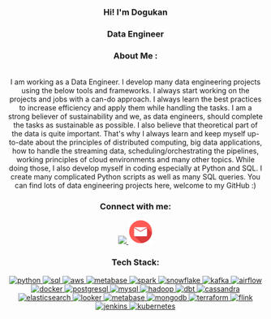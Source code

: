 <!-- Intro -->

<!--<p align="center">
  <a href="https://github.com/DenverCoder1/readme-typing-svg"><img src="https://readme-typing-svg.herokuapp.com?font=Time+New+Roman&color=cyan&size=25&center=true&vCenter=true&width=600&height=100&lines=Hey!+I+am+Dogukan+👋;I+am+an+enthusiastic+Data+Engineer"></a>
</p>-->

<h3 align="center">Hi! I'm Dogukan</h3>
<h3 align="center">Data Engineer</h3>

<h3 align="center">About Me :</h3>  
 <p>
<div align="center">
<br>  I am working as a Data Engineer. I develop many data engineering projects using the below tools and frameworks. I always start working on the projects and jobs with a can-do approach. I always learn the best practices to increase efficiency and apply them while handling the tasks. I am a strong believer of sustainability and we, as data engineers, should complete the tasks as sustainable as possible. I also believe that theoretical part of the data is quite important. That's why I always learn and keep myself up-to-date about the principles of distributed computing, big data applications, how to handle the streaming data, scheduling/orchestrating the pipelines, working principles of cloud environments and many other topics. While doing those, I also develop myself in coding especially at Python and SQL. I create many complicated Python scripts as well as many SQL queries. You can find lots of data engineering projects here, welcome to my GitHub :)
</div>
 </p>

<!-- Socials --> 

<h3 align="center">Connect with me:</h3>  
<div align="center">
<!-- <a href="https://www.linkedin.com/in/dogukanulu/" target="blank">
<img src="https://cdn1.iconfinder.com/data/icons/logotypes/32/circle-linkedin-512.png" style="height: 3rem"/>
</a> --> 

<a href="https://medium.com/@dogukannulu" target="blank">
<img src="https://cdn.iconscout.com/icon/free/png-512/free-medium-logo-icon-download-in-svg-png-gif-file-formats--social-media-communication-network-pack-logos-icons-3201557.png?f=webp&w=512" style="height: 3rem; background-color:white"/>
</a>

<a href="mailto:dogukannulu@gmail.com" target="blank">
<img src="img/mail.png" style="height: 3rem"/>
</a>

<!-- <a href="https://dogukanulu.dev/" target="blank">
<img src="https://upload.wikimedia.org/wikipedia/commons/7/7d/Eo_circle_blue_letter-d.svg" style="height: 3rem"/>
</a> --> 

<!-- <a href="https://www.upwork.com/freelancers/~01e24ff1511cbf7aea" target="blank">
<img src="https://www.svgrepo.com/show/331630/upwork.svg" style="height: 3rem"/>
</a> --> 

</div>

<!-- Tech Stack --> 

<h3 align="Center">Tech Stack:</h3>  
<p align="center">
<a href="https://www.python.org/" target="_blank"> <img src="https://cdn.icon-icons.com/icons2/1508/PNG/512/python_104451.png" alt="python"  style="height: 3rem"/> </a>
<a href="https://en.wikipedia.org/wiki/SQL" target="_blank"> <img src="https://img.icons8.com/external-bearicons-blue-bearicons/512/external-SQL-file-extension-bearicons-blue-bearicons.png" alt="sql"  style="height: 3rem"/> </a>
<a href="https://aws.amazon.com/" target="_blank"> <img src="https://img.icons8.com/color/512/amazon-web-services.png" alt="aws"  style="height: 3rem"/> </a>
<a href="https://cloud.google.com/" target="_blank"> <img src="https://www.sophos.com/sites/default/files/2022-02/googlecloud.png" alt="metabase"  style="height: 3rem"/> </a>
<a href="https://spark.apache.org/" target="_blank"> <img src="https://ignos.blog/wp-content/uploads/2022/06/apachesparklogo-e1655475818894.png" alt="spark"  style="height: 3rem"/> </a>
<a href="https://www.snowflake.com/en/" target="_blank"> <img src="https://cdn.icon-icons.com/icons2/2699/PNG/512/snowflake_logo_icon_167979.png" alt="snowflake"  style="height: 3rem"/> </a>
<a href="https://kafka.apache.org/" target="_blank"> <img src="https://upload.wikimedia.org/wikipedia/commons/0/0a/Apache_kafka-icon.svg" alt="kafka"  style="height: 3rem"/> </a>
<a href="https://airflow.apache.org/" target="_blank"> <img src="https://www.svgrepo.com/show/353380/airflow.svg" alt="airflow"  style="height: 3rem"/> </a>
<a href="https://www.docker.com/" target="_blank"> <img src="https://img.icons8.com/color/512/docker.png" alt="docker"  style="height: 3rem"/> </a>
<a href="https://www.postgresql.org/" target="_blank"> <img src="https://img.icons8.com/color/512/postgreesql.png" alt="postgresql"  style="height: 3rem"/> </a>
<a href="https://www.mysql.com/" target="_blank"> <img src="https://img.icons8.com/color/512/mysql-logo.png" alt="mysql"  style="height: 3rem"/> </a>
<a href="https://hadoop.apache.org/" target="_blank"> <img src="https://img.icons8.com/color/512/hadoop-distributed-file-system.png" alt="hadoop"  style="height: 3rem"/> </a>
<a href="https://www.getdbt.com/" target="_blank"> <img src="https://seeklogo.com/images/D/dbt-logo-500AB0BAA7-seeklogo.com.png" alt="dbt"  style="height: 3rem"/> </a>
<a href="https://cassandra.apache.org/_/index.html" target="_blank"> <img src="https://upload.wikimedia.org/wikipedia/commons/5/5e/Cassandra_logo.svg" alt="cassandra"  style="height: 3rem"/> </a>
<a href="https://www.elastic.co/" target="_blank"> <img src="https://img.icons8.com/color/512/elasticsearch.png" alt="elasticsearch"  style="height: 3rem"/> </a>
<a href="https://lookerstudio.google.com/" target="_blank"> <img src="https://www.svgrepo.com/show/354012/looker-icon.svg" alt="looker"  style="height: 3rem"/> </a>
<a href="https://www.metabase.com/" target="_blank"> <img src="https://cdn.icon-icons.com/icons2/2699/PNG/512/metabase_logo_icon_170959.png" alt="metabase"  style="height: 3rem"/> </a>
<a href="https://www.mongodb.com/" target="_blank"> <img src="https://www.opc-router.de/wp-content/uploads/2021/03/mongodb_thumbnail.png" alt="mongodb"  style="height: 3rem"/> </a>
<a href="https://www.terraform.io/" target="_blank"> <img src="https://ms-devlabs.gallerycdn.vsassets.io/extensions/ms-devlabs/custom-terraform-tasks/0.1.23/1692742494795/Microsoft.VisualStudio.Services.Icons.Default" alt="terraform"  style="height: 3rem"/> </a>
<a href="https://flink.apache.org/" target="_blank"> <img src="https://d1q6f0aelx0por.cloudfront.net/product-logos/library-flink-logo.png" alt="flink"  style="height: 3rem"/> </a>
<a href="https://www.jenkins.io/" target="_blank"> <img src="https://upload.wikimedia.org/wikipedia/commons/e/e9/Jenkins_logo.svg" alt="jenkins"  style="height: 3rem"/> </a>
<a href="https://kubernetes.io/" target="_blank"> <img src="https://static-00.iconduck.com/assets.00/kubernetes-icon-512x496-t2lupefk.png" alt="kubernetes"  style="height: 3rem"/> </a>
</p>

